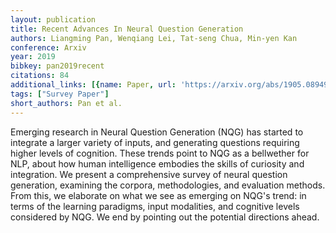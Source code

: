 ```yaml
---
layout: publication
title: Recent Advances In Neural Question Generation
authors: Liangming Pan, Wenqiang Lei, Tat-seng Chua, Min-yen Kan
conference: Arxiv
year: 2019
bibkey: pan2019recent
citations: 84
additional_links: [{name: Paper, url: 'https://arxiv.org/abs/1905.08949'}]
tags: ["Survey Paper"]
short_authors: Pan et al.
---
```

Emerging research in Neural Question Generation (NQG) has started to
integrate a larger variety of inputs, and generating questions requiring higher
levels of cognition. These trends point to NQG as a bellwether for NLP, about
how human intelligence embodies the skills of curiosity and integration.
  We present a comprehensive survey of neural question generation, examining
the corpora, methodologies, and evaluation methods. From this, we elaborate on
what we see as emerging on NQG's trend: in terms of the learning paradigms,
input modalities, and cognitive levels considered by NQG. We end by pointing
out the potential directions ahead.